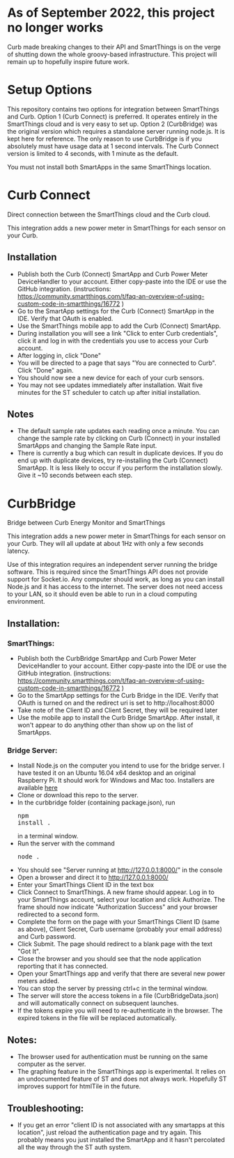 # As of September 2022, this project no longer works
Curb made breaking changes to their API and SmartThings is on the verge of shutting down the whole groovy-based infrastructure. This project will remain up to hopefully inspire future work.

# Setup Options
This repository contains two options for integration between SmartThings and Curb.  Option 1 (Curb Connect) is preferred.  It operates entirely in the SmartThings cloud and is very easy to set up.  Option 2 (CurbBridge) was the original version which requires a standalone server running node.js.  It is kept here for reference.  The only reason to use CurbBridge is if you absolutely must have usage data at 1 second intervals.  The Curb Connect version is limited to 4 seconds, with 1 minute as the default.

You must not install both SmartApps in the same SmartThings location.

# Curb Connect
Direct connection between the SmartThings cloud and the Curb cloud.

This integration adds a new power meter in SmartThings for each sensor on your Curb.

## Installation
- Publish both the Curb (Connect) SmartApp and Curb Power Meter DeviceHandler to your account.  Either copy-paste into the IDE or use the GitHub integration. (instructions: https://community.smartthings.com/t/faq-an-overview-of-using-custom-code-in-smartthings/16772 )
- Go to the SmartApp settings for the Curb (Connect) SmartApp in the IDE.  Verify that OAuth is enabled.
- Use the SmartThings mobile app to add the Curb (Connect) SmartApp.
- During installation you will see a link "Click to enter Curb credentials", click it and log in with the credentials you use to access your Curb account.
- After logging in, click "Done"
- You will be directed to a page that says "You are connected to Curb".  Click "Done" again.
- You should now see a new device for each of your curb sensors.
- You may not see updates immediately after installation.  Wait five minutes for the ST scheduler to catch up after initial installation.

## Notes
- The default sample rate updates each reading once a minute. You can change the sample rate by clicking on Curb (Connect) in your installed SmartApps and changing the Sample Rate input.
- There is currently a bug which can result in duplicate devices.  If you do end up with duplicate devices, try re-installing the Curb (Connect) SmartApp.  It is less likely to occur if you perform the installation slowly.  Give it ~10 seconds between each step.




# CurbBridge
Bridge between Curb Energy Monitor and SmartThings

This integration adds a new power meter in SmartThings for each sensor on your Curb.  They will all update at about 1Hz with only a few seconds latency.

Use of this integration requires an independent server running the bridge software.  This is required since the SmartThings API does not provide support for Socket.io.  Any computer should work, as long as you can install Node.js and it has access to the internet.  The server does not need access to your LAN, so it should even be able to run in a cloud computing environment.

## Installation:

### SmartThings:
- Publish both the CurbBridge SmartApp and Curb Power Meter DeviceHandler to your account.  Either copy-paste into the IDE or use the GitHub integration. (instructions: https://community.smartthings.com/t/faq-an-overview-of-using-custom-code-in-smartthings/16772 )
- Go to the SmartApp settings for the Curb Bridge in the IDE.  Verify that OAuth is turned on and the redirect uri is set to http://localhost:8000
- Take note of the Client ID and Client Secret, they will be required later
- Use the mobile app to install the Curb Bridge SmartApp.  After install, it won't appear to do anything other than show up on the list of SmartApps.

### Bridge Server:
- Install Node.js on the computer you intend to use for the bridge server.  I have tested it on an Ubuntu 16.04 x64 desktop and an original Raspberry Pi.  It should work for Windows and Mac too.  Installers are available [here](https://nodejs.org/en/download/)
- Clone or download this repo to the server.
- In the curbbridge folder (containing package.json), run <pre>npm install .</pre> in a terminal window.
- Run the server with the command <pre>node .</pre>
- You should see "Server running at http://127.0.0.1:8000/" in the console
- Open a browser and direct it to http://127.0.0.1:8000/
- Enter your SmartThings Client ID in the text box
- Click Connect to SmartThings.  A new frame should appear.  Log in to your SmartThings account, select your location and click Authorize.  The frame should now indicate "Authorization Success" and your browser redirected to a second form.
- Complete the form on the page with your SmartThings Client ID (same as above), Client Secret, Curb username (probably your email address) and Curb password.
- Click Submit.  The page should redirect to a blank page with the text "Got It".
- Close the browser and you should see that the node application reporting that it has connected.
- Open your SmartThings app and verify that there are several new power meters added.
- You can stop the server by pressing ctrl+c in the terminal window.
- The server will store the access tokens in a file (CurbBridgeData.json) and will automatically connect on subsequent launches.
- If the tokens expire you will need to re-authenticate in the browser. The expired tokens in the file will be replaced automatically.

## Notes:
- The browser used for authentication must be running on the same computer as the server.
- The graphing feature in the SmartThings app is experimental.  It relies on an undocumented feature of ST and does not always work.  Hopefully ST improves support for htmlTile in the future.

## Troubleshooting:
- If you get an error "client ID is not associated with any smartapps at this location", just reload the authentication page and try again.  This probably means you just installed the SmartApp and it hasn't percolated all the way through the ST auth system.
